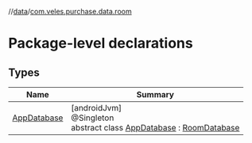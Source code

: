 //[data](../../index.md)/[com.veles.purchase.data.room](index.md)

# Package-level declarations

## Types

| Name | Summary |
|---|---|
| [AppDatabase](-app-database/index.md) | [androidJvm]<br>@Singleton<br>abstract class [AppDatabase](-app-database/index.md) : [RoomDatabase](https://developer.android.com/reference/kotlin/androidx/room/RoomDatabase.html) |
